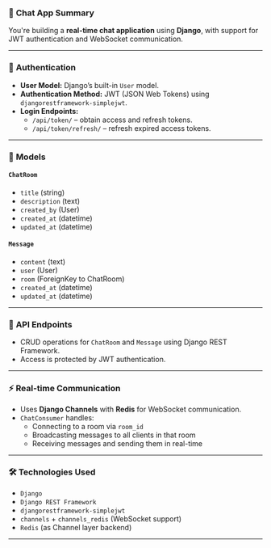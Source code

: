 
### 💬 **Chat App Summary**

You're building a **real-time chat application** using **Django**, with support for JWT authentication and WebSocket communication.

---

### 🔐 **Authentication**
- **User Model:** Django’s built-in `User` model.
- **Authentication Method:** JWT (JSON Web Tokens) using `djangorestframework-simplejwt`.
- **Login Endpoints:**
  - `/api/token/` – obtain access and refresh tokens.
  - `/api/token/refresh/` – refresh expired access tokens.

---

### 🧱 **Models**

#### `ChatRoom`
- `title` (string)
- `description` (text)
- `created_by` (User)
- `created_at` (datetime)
- `updated_at` (datetime)

#### `Message`
- `content` (text)
- `user` (User)
- `room` (ForeignKey to ChatRoom)
- `created_at` (datetime)
- `updated_at` (datetime)

---

### 🔁 **API Endpoints**
- CRUD operations for `ChatRoom` and `Message` using Django REST Framework.
- Access is protected by JWT authentication.

---

### ⚡ **Real-time Communication**
- Uses **Django Channels** with **Redis** for WebSocket communication.
- `ChatConsumer` handles:
  - Connecting to a room via `room_id`
  - Broadcasting messages to all clients in that room
  - Receiving messages and sending them in real-time

---

### 🛠️ **Technologies Used**
- `Django`
- `Django REST Framework`
- `djangorestframework-simplejwt`
- `channels` + `channels_redis` (WebSocket support)
- `Redis` (as Channel layer backend)

---

